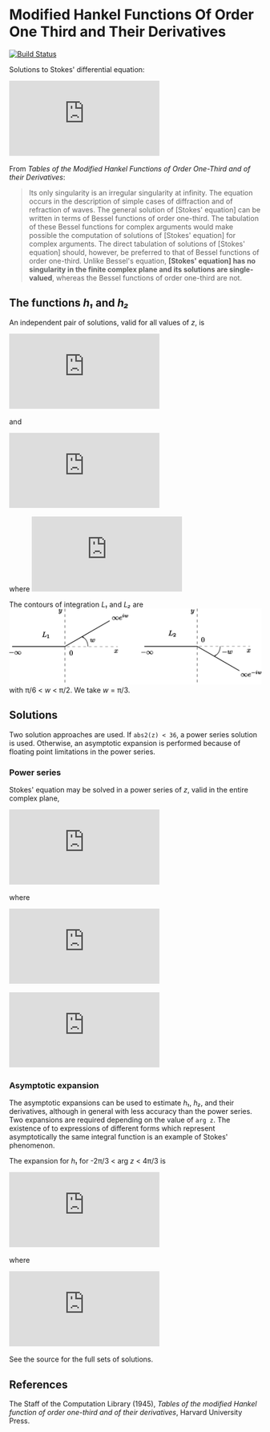 # Modified Hankel Functions Of Order One Third and Their Derivatives

[![Build Status](https://travis-ci.com/EP-Guy/ModifiedHankelFunctionsOfOrderOneThird.svg?branch=master)](https://travis-ci.com/EP-Guy/ModifiedHankelFunctionsOfOrderOneThird)


Solutions to Stokes' differential equation:

![\frac{\mathrm{d}^2u}{\mathrm{d}z^2} + zu = 0](https://latex.codecogs.com/svg.latex?%5Cfrac%7B%5Cmathrm%7Bd%7D%5E2u%7D%7B%5Cmathrm%7Bd%7Dz%5E2%7D%20&plus;%20zu%20%3D%200)

From _Tables of the Modified Hankel Functions of Order One-Third and of their Derivatives_:

> Its only singularity is an irregular singularity at infinity. The equation occurs in the description of simple cases of diffraction and of refraction of waves.
> The general solution of [Stokes' equation] can be written in terms of Bessel functions of order one-third. The tabulation of these Bessel functions for complex arguments would make possible the computation of solutions of [Stokes' equation] for complex arguments. The direct tabulation of solutions of [Stokes' equation] should, however, be preferred to that of Bessel functions of order one-third. Unlike Bessel's equation, **[Stokes' equation] has no singularity in the finite complex plane and its solutions are single-valued**, whereas the Bessel functions of order one-third are not.  

## The functions _h₁_ and _h₂_

An independent pair of solutions, valid for all values of _z_, is

![h_1(z) = \frac{k}{i\pi} \int_{L_1} e^{zt + \frac{t^3}{3}} \,\mathrm{d}t](https://latex.codecogs.com/svg.latex?h_1%28z%29%20%3D%20%5Cfrac%7Bk%7D%7Bi%5Cpi%7D%20%5Cint_%7BL_1%7D%20e%5E%7Bzt%20&plus;%20%5Cfrac%7Bt%5E3%7D%7B3%7D%7D%20%5C%2C%5Cmathrm%7Bd%7Dt)

and

![h_2(z) = \frac{k^*}{-i\pi} \int_{L_2} e^{zt + \frac{t^3}{3}} \,\mathrm{d}t](https://latex.codecogs.com/svg.latex?h_2%28z%29%20%3D%20%5Cfrac%7Bk%5E*%7D%7B-i%5Cpi%7D%20%5Cint_%7BL_2%7D%20e%5E%7Bzt%20&plus;%20%5Cfrac%7Bt%5E3%7D%7B3%7D%7D%20%5C%2C%5Cmathrm%7Bd%7Dt)

where ![k = (12)^\frac{1}{6} e^{\left(-\frac{\pi i}{6} \right)}](https://latex.codecogs.com/svg.latex?k%20%3D%20%2812%29%5E%5Cfrac%7B1%7D%7B6%7D%20e%5E%7B%5Cleft%28-%5Cfrac%7B%5Cpi%20i%7D%7B6%7D%20%5Cright%29%7D)

The contours of integration _L₁_ and _L₂_ are
![contoursofintegration](contoursofintegration.svg)
with π/6 < _w_ < π/2. We take _w_ = π/3.

## Solutions

Two solution approaches are used. If `abs2(z) < 36`, a power series solution is used. Otherwise, an asymptotic expansion is performed because of floating point limitations in the power series.

### Power series

Stokes' equation may be solved in a power series of _z_, valid in the entire complex plane,

![h_1(z) = g + \frac{i\sqrt{3}}{3} ( g - 2f), \quad h_2(z) = g - \frac{i\sqrt{3}}{3} ( g - 2f)](https://latex.codecogs.com/svg.latex?h_1%28z%29%20%3D%20g%20&plus;%20%5Cfrac%7Bi%5Csqrt%7B3%7D%7D%7B3%7D%20%28%20g%20-%202f%29%2C%20%5Cquad%20h_2%28z%29%20%3D%20g%20-%20%5Cfrac%7Bi%5Csqrt%7B3%7D%7D%7B3%7D%20%28%20g%20-%202f%29)

where

![f(z) = \frac{2^{1/3}}{\Gamma(\frac{2}{3})} \left[ 1 + \sum_1^\infty \frac{(-)^m (3m-2)(3m-5)\cdots 4\cdot 1}{(3m)!} z^{3m} \right]](https://latex.codecogs.com/svg.latex?f%28z%29%20%3D%20%5Cfrac%7B2%5E%7B1/3%7D%7D%7B%5CGamma%28%5Cfrac%7B2%7D%7B3%7D%29%7D%20%5Cleft%5B%201%20&plus;%20%5Csum_1%5E%5Cinfty%20%5Cfrac%7B%28-%29%5Em%20%283m-2%29%283m-5%29%5Ccdots%204%5Ccdot%201%7D%7B%283m%29%21%7D%20z%5E%7B3m%7D%20%5Cright%5D)

![g(z) = \frac{2^{1/3}}{3^{2/3}\Gamma(\frac{4}{3})} \left[ z + \sum_1^\infty \frac{(-)^m (3m-1)(3m-4)\cdots 5\cdot 2}{(3m+1)!} z^{3m+1} \right]](https://latex.codecogs.com/svg.latex?g%28z%29%20%3D%20%5Cfrac%7B2%5E%7B1/3%7D%7D%7B3%5E%7B2/3%7D%5CGamma%28%5Cfrac%7B4%7D%7B3%7D%29%7D%20%5Cleft%5B%20z%20&plus;%20%5Csum_1%5E%5Cinfty%20%5Cfrac%7B%28-%29%5Em%20%283m-1%29%283m-4%29%5Ccdots%205%5Ccdot%202%7D%7B%283m&plus;1%29%21%7D%20z%5E%7B3m&plus;1%7D%20%5Cright%5D)

### Asymptotic expansion

The asymptotic expansions can be used to estimate _h₁_, _h₂_, and their derivatives, although in general with less accuracy than the power series. Two expansions are required depending on the value of `arg z`. The existence of to expressions of different forms which represent asymptotically the same integral function is an example of Stokes' phenomenon.

The expansion for _h₁_ for -2π/3 < arg _z_ < 4π/3 is

![h_1(z) \approx \alpha z^{-1/4} e^{\frac{2}{3}iz^{3/2} - \frac{5\pi i}{12}} \left[ 1 + \sum_{m=1} (-i)^m C_m z^\frac{-3m}{2} \right]](https://latex.codecogs.com/svg.latex?h_1%28z%29%20%5Capprox%20%5Calpha%20z%5E%7B-1/4%7D%20e%5E%7B%5Cfrac%7B2%7D%7B3%7Diz%5E%7B3/2%7D%20-%20%5Cfrac%7B5%5Cpi%20i%7D%7B12%7D%7D%20%5Cleft%5B%201%20&plus;%20%5Csum_%7Bm%3D1%7D%20%28-i%29%5Em%20C_m%20z%5E%5Cfrac%7B-3m%7D%7B2%7D%20%5Cright%5D)

where

![C_m = \frac{(9-4)(81-4)\cdots (9[2m-1]^2-4)}{2^{4m}3^m m!}](https://latex.codecogs.com/svg.latex?C_m%20%3D%20%5Cfrac%7B%289-4%29%2881-4%29%5Ccdots%20%289%5B2m-1%5D%5E2-4%29%7D%7B2%5E%7B4m%7D3%5Em%20m%21%7D)

See the source for the full sets of solutions.

## References

The Staff of the Computation Library (1945), _Tables of the modified Hankel function of order one-third and of their derivatives_, Harvard University Press.
